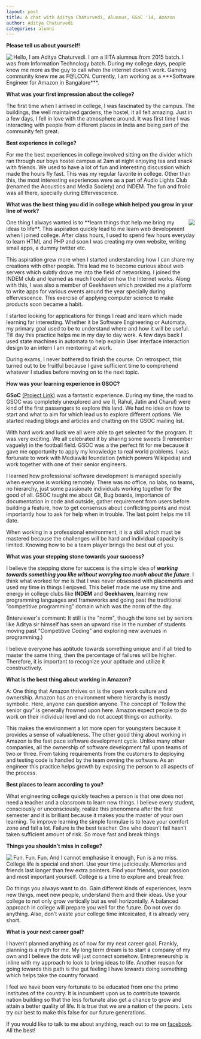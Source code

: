 ```yaml
---
layout: post
title: A chat with Aditya Chaturvedi, Alumnus, GSoC '14, Amazon 
author: Aditya Chaturvedi
categories: alumni
---
```

**Please tell us about yourself!**

<img align="left" src="https://scontent.fdel1-2.fna.fbcdn.net/v/t1.0-0/p206x206/15697606_1241292349294990_3376205851355482696_n.jpg?oh=e66a334c91af898f6c3f0bb870852745&oe=592BFC5D">
 Hello, I am Aditya Chaturvedi. I am a IIITA alumnus from 2015 batch. I was from Information Technology batch. During my college days, people knew me more as the guy to call when the internet doesn’t work. Gaming community knew me as F@LCON. Currently, I am working as a ***Software Engineer for Amazon in Bangalore***.


**What was your first impression about the college?**

The first time when I arrived in college, I was fascinated by the campus. The buildings, the well maintained gardens, the hostel, it all felt amazing. Just in a few days, I fell in love with the atmosphere around. It was first time I was interacting with people from different places in India and being part of the community felt great.

**Best experience in college?**

For me the best experiences in college involved sitting on the divider which ran through our boys hostel campus at 2am at night enjoying tea and snack with friends. We used to have a lot of fun and interesting discussion which made the hours fly fast. This was my regular favorite in college. Other than this, the most interesting experiences were as a part of Audio Lights Club (renamed the Acoustics and Media Society) and INDEM. The fun and frolic was all there, specially during Effervescence.

**What was the best thing you did in college which helped you grow in your line of work?**

<img align="right" src="https://scontent.fnag1-1.fna.fbcdn.net/v/t1.0-9/577389_614030262021205_584297965_n.jpg?oh=968dc9e6438730bc847ef447582ca4c6&oe=5967ED38">
One thing I always wanted is to **learn things that help me bring my ideas to life**. This aspiration quickly lead to me learn web development when I joined college. After class hours, I used to spend few hours everyday to learn HTML and PHP and soon I was creating my own website, writing small apps, a dummy twitter etc. 

This aspiration grew more when I started understanding how I can share my creations with other people. This lead me to become curious about web servers which subtly drove me into the field of networking. I joined the INDEM club and learned as much I could on how the Internet works. Along with this, I was also a member of Geekhaven which provided me a platform to write apps for various events around the year specially during effervescence. This exercise of applying computer science to make products soon became a habit. 

I started looking for applications for things I read and learn which made learning far interesting. Whether it be Software Engineering or Automata, my primary goal used to be to understand where and how it will be useful. Till day this practice helps me in my day to day work. A few days back I used state machines in automata to help explain User interface interaction design to an intern I am mentoring at work.

During exams, I never bothered to finish the course. On retrospect, this turned out to be fruitful because I gave sufficient time to comprehend whatever I studies before moving on to the next topic.

**How was your learning experience in GSOC?**

**GSoC** [(Project Link)](https://www.google-melange.com/archive/gsoc/2014/orgs/wikimedia/projects/apexkid.html) was a fantastic experience. During my time, the road to GSOC was completely unexplored and we (I, Rahul, Jatin and Charul) were kind of the first passengers to explore this land. We had no idea on how to start and what to aim for which lead us to explore different options. We started reading blogs and articles and chatting on the GSOC mailing list. 

With hard work and luck we all were able to get selected for the program. It was very exciting. We all celebrated it by sharing some sweets (I remember vaguely) in the football field. GSOC was a the perfect fit for me because it gave me opportunity to apply my knowledge to real world problems. I was fortunate to work with Mediawiki foundation (which powers Wikipedia) and work together with one of their senior engineers. 

I learned how professional software development is managed specially when everyone is working remotely. There was no office, no labs, no teams, no hierarchy, just some passionate individuals working together for the good of all. GSOC taught me about Git, Bug boards, importance of documentation in code and outside, gather requirement from users before building a feature, how to get consensus about conflicting points and most importantly how to ask for help when in trouble. The last point helps me till date. 

When working in a professional environment, it is a skill which must be mastered because the challenges will be hard and individual capacity is limited. Knowing how to be a team player brings the best out of you.

**What was your stepping stone towards your success?**

I believe the stepping stone for success is the simple idea of ***working towards something you like without worrying too much about the future***. I think what worked for me is that I was never obsessed with placements and used my time in things I enjoyed. This belief made me use my time and energy in college clubs like **INDEM** and **Geekhaven**, learning new programming languages and frameworks and going past the traditional “competitive programming” domain which was the norm of the day.

(Interviewer's comment: It still is the "norm", though the tone set by seniors like Aditya sir himself has seen an upward rise in the number of students moving past "Competitive Coding" and exploring new avenues in programming.)

I believe everyone has aptitude towards something unique and if all tried to master the same thing, then the percentage of failures will be higher. Therefore, it is important to recognize your aptitude and utilize it constructively.

**What is the best thing about working in Amazon?**

A: One thing that Amazon thrives on is the open work culture and ownership. Amazon has an environment where hierarchy is mostly symbolic. Here, anyone can question anyone. The concept of “follow the senior guy” is generally frowned upon here. Amazon expect people to do work on their individual level and do not accept things on authority.

This makes the environment a lot more open for youngsters because it provides a sense of valuableness. The other good thing about working in Amazon is the fast pace software development cycle. Unlike many other companies, all the ownership of software development fall upon teams of two or three. From taking requirements from the customers to deploying and testing code is handled by the team owning the software. As an engineer this practice helps growth by exposing the person to all aspects of the process.

**Best places to learn according to you?**

What engineering college quickly teaches a person is that one does not need a teacher and a classroom to learn new things. I believe every student, consciously or unconsciously, realize this phenomena after the first semester and it is brilliant because it makes you the master of your own learning. To improve learning the simple formulae is to leave your comfort zone and fail a lot. Failure is the best teacher. One who doesn’t fail hasn’t taken sufficient amount of risk. So move fast and break things.

**Things you shouldn’t miss in college?**


<img align="left" src="https://scontent.fnag1-1.fna.fbcdn.net/v/t1.0-9/1380248_553871524703746_1615441057_n.jpg?oh=504e43b544736610ad4e7db8a263993a&oe=596209B6">
Fun. Fun. Fun. And I cannot emphasise it enough, Fun is a no miss. College life is special and short. Use your time judiciously. Memories and friends last longer than few extra pointers. Find your friends, your passion and most important yourself. College is a time to explore and break free.

Do things you always want to do. Gain different kinds of experiences, learn new things, meet new people, understand them and their ideas. Use your college to not only grow vertically but as well horizontally. A balanced approach in college will prepare you well for the future. Do not over do anything. Also, don’t waste your college time intoxicated, it is already very short.

**What is your next career goal?**

I haven’t planned anything as of now for my next career goal. Frankly, planning is a myth for me. My long term dream is to start a company of my own and I believe the dots will just connect somehow. Entrepreneurship is inline with my approach to look to bring ideas to life. Another reason for going towards this path is the gut feeling I have towards doing something which helps take the country forward.

I feel we have been very fortunate to be educated from one the prime institutes of the country. It is incumbent upon us to contribute towards nation building so that the less fortunate also get a chance to grow and attain a better quality of life. It is true that we are a nation of the poors. Lets try our best to make this false for our future generations.

If you would like to talk to me about anything, reach out to me on [facebook](https://www.facebook.com/zeek102). All the best!
